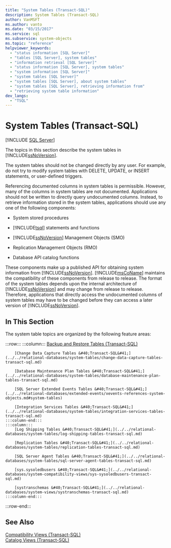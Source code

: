 ```yaml
---
title: "System Tables (Transact-SQL)"
description: System Tables (Transact-SQL)
author: VanMSFT
ms.author: vanto
ms.date: "03/15/2017"
ms.service: sql
ms.subservice: system-objects
ms.topic: "reference"
helpviewer_keywords:
  - "status information [SQL Server]"
  - "tables [SQL Server], system tables"
  - "information retrieval [SQL Server]"
  - "status information [SQL Server], system tables"
  - "system information [SQL Server]"
  - "system tables [SQL Server]"
  - "system tables [SQL Server], about system tables"
  - "system tables [SQL Server], retrieving information from"
  - "retrieving system table information"
dev_langs:
  - "TSQL"
---
```

# System Tables (Transact-SQL)
[!INCLUDE [SQL Server](../../includes/applies-to-version/sql-asdbmi.md)]

  The topics in this section describe the system tables in [!INCLUDE[ssNoVersion](../../includes/ssnoversion-md.md)].  
  
 The system tables should not be changed directly by any user. For example, do not try to modify system tables with DELETE, UPDATE, or INSERT statements, or user-defined triggers.  
  
 Referencing documented columns in system tables is permissible. However, many of the columns in system tables are not documented. Applications should not be written to directly query undocumented columns. Instead, to retrieve information stored in the system tables, applications should use any one of the following components:  
  
-   System stored procedures  
  
-   [!INCLUDE[tsql](../../includes/tsql-md.md)] statements and functions  
  
-   [!INCLUDE[ssNoVersion](../../includes/ssnoversion-md.md)] Management Objects (SMO)  
  
-   Replication Management Objects (RMO)  
  
-   Database API catalog functions  
  
 These components make up a published API for obtaining system information from [!INCLUDE[ssNoVersion](../../includes/ssnoversion-md.md)]. [!INCLUDE[msCoName](../../includes/msconame-md.md)] maintains the compatibility of these components from release to release. The format of the system tables depends upon the internal architecture of [!INCLUDE[ssNoVersion](../../includes/ssnoversion-md.md)] and may change from release to release. Therefore, applications that directly access the undocumented columns of system tables may have to be changed before they can access a later version of [!INCLUDE[ssNoVersion](../../includes/ssnoversion-md.md)].  
  
## In This Section  
 The system table topics are organized by the following feature areas:  

:::row:::
    :::column:::
        [Backup and Restore Tables &#40;Transact-SQL&#41;](../../relational-databases/system-tables/backup-and-restore-tables-transact-sql.md)

        [Change Data Capture Tables &#40;Transact-SQL&#41;](../../relational-databases/system-tables/change-data-capture-tables-transact-sql.md)

        [Database Maintenance Plan Tables &#40;Transact-SQL&#41;](../../relational-databases/system-tables/database-maintenance-plan-tables-transact-sql.md)

        [SQL Server Extended Events Tables &#40;Transact-SQL&#41;](../../relational-databases/extended-events/xevents-references-system-objects.md#system-tables)

        [Integration Services Tables &#40;Transact-SQL&#41;](../../relational-databases/system-tables/integration-services-tables-transact-sql.md)
    :::column-end:::
    :::column:::
        [Log Shipping Tables &#40;Transact-SQL&#41;](../../relational-databases/system-tables/log-shipping-tables-transact-sql.md)

        [Replication Tables &#40;Transact-SQL&#41;](../../relational-databases/system-tables/replication-tables-transact-sql.md)

        [SQL Server Agent Tables &#40;Transact-SQL&#41;](../../relational-databases/system-tables/sql-server-agent-tables-transact-sql.md)

        [sys.sysoledbusers &#40;Transact-SQL&#41;](../../relational-databases/system-compatibility-views/sys-sysoledbusers-transact-sql.md)

        [systranschemas &#40;Transact-SQL&#41;](../../relational-databases/system-views/systranschemas-transact-sql.md)
    :::column-end:::
:::row-end:::

## See Also  
 [Compatibility Views &#40;Transact-SQL&#41;](~/relational-databases/system-compatibility-views/system-compatibility-views-transact-sql.md)   
 [Catalog Views &#40;Transact-SQL&#41;](../../relational-databases/system-catalog-views/catalog-views-transact-sql.md)  
  
  
